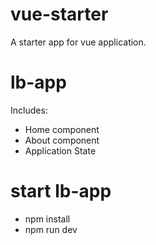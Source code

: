# vue-starter

A starter app for vue application.

# lb-app
Includes:
* Home component
* About component
* Application State
# start lb-app
* npm install
* npm run dev
